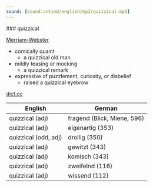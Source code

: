 ```yaml
---
sound: [sound:ankimd/english/mp3/quizzical.mp3]
---
```


\### quizzical

[Merriam-Webster](https://www.merriam-webster.com/dictionary/quizzical)

- comically quaint
    - a quizzical old man
- mildly teasing or mocking
    - a quizzical remark
- expressive of puzzlement, curiosity, or disbelief
    - raised a quizzical eyebrow

[dict.cc](https://www.dict.cc/quizzical)

| English        | German       |
| -------------- | ------------ |
| quizzical (adj) | fragend (Blick, Miene, 596) |
| quizzical (adj) | eigenartig (353) |
| quizzical (odd, adj) | drollig (350) |
| quizzical (adj) | gewitzt (343) |
| quizzical (adj) | komisch (343) |
| quizzical (adj) | zweifelnd (116) |
| quizzical (adj) | wissend (112) |
